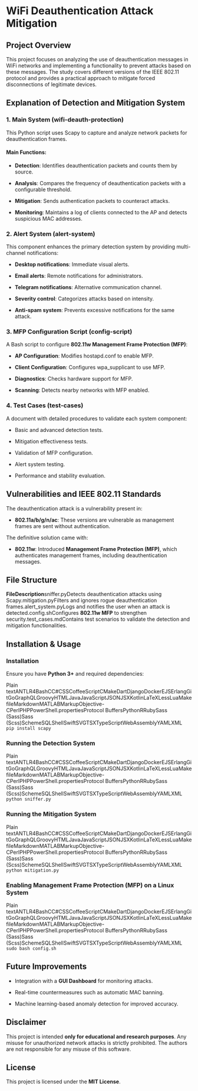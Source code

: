 WiFi Deauthentication Attack Mitigation
=======================================

Project Overview
----------------

This project focuses on analyzing the use of deauthentication messages in WiFi networks and implementing a functionality to prevent attacks based on these messages. The study covers different versions of the IEEE 802.11 protocol and provides a practical approach to mitigate forced disconnections of legitimate devices.

Explanation of Detection and Mitigation System
----------------------------------------------

### 1\. Main System (wifi-deauth-protection)

This Python script uses Scapy to capture and analyze network packets for deauthentication frames.

#### Main Functions:

*   **Detection**: Identifies deauthentication packets and counts them by source.
    
*   **Analysis**: Compares the frequency of deauthentication packets with a configurable threshold.
    
*   **Mitigation**: Sends authentication packets to counteract attacks.
    
*   **Monitoring**: Maintains a log of clients connected to the AP and detects suspicious MAC addresses.
    

### 2\. Alert System (alert-system)

This component enhances the primary detection system by providing multi-channel notifications:

*   **Desktop notifications**: Immediate visual alerts.
    
*   **Email alerts**: Remote notifications for administrators.
    
*   **Telegram notifications**: Alternative communication channel.
    
*   **Severity control**: Categorizes attacks based on intensity.
    
*   **Anti-spam system**: Prevents excessive notifications for the same attack.
    

### 3\. MFP Configuration Script (config-script)

A Bash script to configure **802.11w Management Frame Protection (MFP)**:

*   **AP Configuration**: Modifies hostapd.conf to enable MFP.
    
*   **Client Configuration**: Configures wpa\_supplicant to use MFP.
    
*   **Diagnostics**: Checks hardware support for MFP.
    
*   **Scanning**: Detects nearby networks with MFP enabled.
    

### 4\. Test Cases (test-cases)

A document with detailed procedures to validate each system component:

*   Basic and advanced detection tests.
    
*   Mitigation effectiveness tests.
    
*   Validation of MFP configuration.
    
*   Alert system testing.
    
*   Performance and stability evaluation.
    

Vulnerabilities and IEEE 802.11 Standards
-----------------------------------------

The deauthentication attack is a vulnerability present in:

*   **802.11a/b/g/n/ac**: These versions are vulnerable as management frames are sent without authentication.
    

The definitive solution came with:

*   **802.11w**: Introduced **Management Frame Protection (MFP)**, which authenticates management frames, including deauthentication messages.
    

File Structure
--------------

**FileDescription**sniffer.pyDetects deauthentication attacks using Scapy.mitigation.pyFilters and ignores rogue deauthentication frames.alert\_system.pyLogs and notifies the user when an attack is detected.config.shConfigures **802.11w MFP** to strengthen security.test\_cases.mdContains test scenarios to validate the detection and mitigation functionalities.

Installation & Usage
--------------------

### Installation

Ensure you have **Python 3+** and required dependencies:

Plain textANTLR4BashCC#CSSCoffeeScriptCMakeDartDjangoDockerEJSErlangGitGoGraphQLGroovyHTMLJavaJavaScriptJSONJSXKotlinLaTeXLessLuaMakefileMarkdownMATLABMarkupObjective-CPerlPHPPowerShell.propertiesProtocol BuffersPythonRRubySass (Sass)Sass (Scss)SchemeSQLShellSwiftSVGTSXTypeScriptWebAssemblyYAMLXML`   pip install scapy   `

### Running the Detection System

Plain textANTLR4BashCC#CSSCoffeeScriptCMakeDartDjangoDockerEJSErlangGitGoGraphQLGroovyHTMLJavaJavaScriptJSONJSXKotlinLaTeXLessLuaMakefileMarkdownMATLABMarkupObjective-CPerlPHPPowerShell.propertiesProtocol BuffersPythonRRubySass (Sass)Sass (Scss)SchemeSQLShellSwiftSVGTSXTypeScriptWebAssemblyYAMLXML`   python sniffer.py   `

### Running the Mitigation System

Plain textANTLR4BashCC#CSSCoffeeScriptCMakeDartDjangoDockerEJSErlangGitGoGraphQLGroovyHTMLJavaJavaScriptJSONJSXKotlinLaTeXLessLuaMakefileMarkdownMATLABMarkupObjective-CPerlPHPPowerShell.propertiesProtocol BuffersPythonRRubySass (Sass)Sass (Scss)SchemeSQLShellSwiftSVGTSXTypeScriptWebAssemblyYAMLXML`   python mitigation.py   `

### Enabling Management Frame Protection (MFP) on a Linux System

Plain textANTLR4BashCC#CSSCoffeeScriptCMakeDartDjangoDockerEJSErlangGitGoGraphQLGroovyHTMLJavaJavaScriptJSONJSXKotlinLaTeXLessLuaMakefileMarkdownMATLABMarkupObjective-CPerlPHPPowerShell.propertiesProtocol BuffersPythonRRubySass (Sass)Sass (Scss)SchemeSQLShellSwiftSVGTSXTypeScriptWebAssemblyYAMLXML`   sudo bash config.sh   `

Future Improvements
-------------------

*   Integration with a **GUI Dashboard** for monitoring attacks.
    
*   Real-time countermeasures such as automatic MAC banning.
    
*   Machine learning-based anomaly detection for improved accuracy.
    

Disclaimer
----------

This project is intended **only for educational and research purposes**. Any misuse for unauthorized network attacks is strictly prohibited. The authors are not responsible for any misuse of this software.

License
-------

This project is licensed under the **MIT License**.